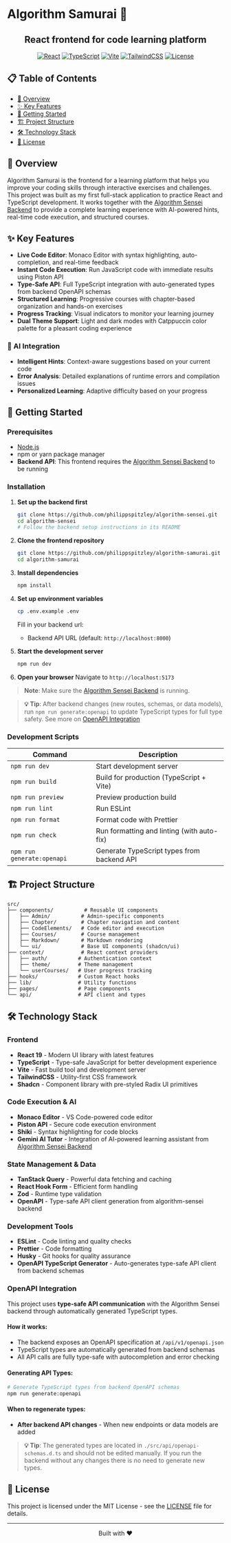 # Algorithm Samurai 🥷

<div align="center">
  
  
  <h2>React frontend for code learning platform</h2>
  
  [![React](https://img.shields.io/badge/React-19.0.0-58C4DC.svg)](https://reactjs.org/)
  [![TypeScript](https://img.shields.io/badge/TypeScript-5.7.2-3077C6.svg)](https://typescriptlang.org/)
  [![Vite](https://img.shields.io/badge/Vite-6.3.1-906CFE.svg)](https://vitejs.dev/)
  [![TailwindCSS](https://img.shields.io/badge/TailwindCSS-4.1.10-00BCFF.svg)](https://tailwindcss.com/)
  [![License](https://img.shields.io/badge/License-MIT-yellow.svg)](LICENSE)
</div>

## 📋 Table of Contents

- [🌟 Overview](#-overview)
- [✨ Key Features](#-key-features)
- [🚀 Getting Started](#-getting-started)
- [🏗️ Project Structure](#️-project-structure)
- [🛠️ Technology Stack](#️-technology-stack)
- [📝 License](#-license)

## 🌟 Overview

Algorithm Samurai is the frontend for a learning platform that helps you improve your coding skills through interactive exercises and challenges. This project was built as my first full-stack application to practice React and TypeScript development. It works together with the [Algorithm Sensei Backend](https://github.com/philippspitzley/algorithm-sensei.git) to provide a complete learning experience with AI-powered hints, real-time code execution, and structured courses.

## ✨ Key Features

- **Live Code Editor**: Monaco Editor with syntax highlighting, auto-completion, and real-time feedback
- **Instant Code Execution**: Run JavaScript code with immediate results using Piston API
- **Type-Safe API**: Full TypeScript integration with auto-generated types from backend OpenAPI schemas
- **Structured Learning**: Progressive courses with chapter-based organization and hands-on exercises
- **Progress Tracking**: Visual indicators to monitor your learning journey
- **Dual Theme Support**: Light and dark modes with Catppuccin color palette for a pleasant coding experience

### 🤖 AI Integration

- **Intelligent Hints**: Context-aware suggestions based on your current code
- **Error Analysis**: Detailed explanations of runtime errors and compilation issues
- **Personalized Learning**: Adaptive difficulty based on your progress

## 🚀 Getting Started

### Prerequisites

- [Node.js](https://nodejs.org/en)
- npm or yarn package manager
- **Backend API**: This frontend requires the [Algorithm Sensei Backend](https://github.com/philippspitzley/algorithm-sensei.git) to be running

### Installation

1. **Set up the backend first**

   ```bash
   git clone https://github.com/philippspitzley/algorithm-sensei.git
   cd algorithm-sensei
   # Follow the backend setup instructions in its README
   ```

2. **Clone the frontend repository**

   ```bash
   git clone https://github.com/philippspitzley/algorithm-samurai.git
   cd algorithm-samurai
   ```

3. **Install dependencies**

   ```bash
   npm install
   ```

4. **Set up environment variables**

   ```bash
   cp .env.example .env
   ```

   Fill in your backend url:

   - Backend API URL (default: `http://localhost:8000`)

5. **Start the development server**

   ```bash
   npm run dev
   ```

6. **Open your browser**
   Navigate to `http://localhost:5173`

> **Note**: Make sure the [Algorithm Sensei Backend](https://github.com/philippspitzley/algorithm-sensei.git) is running.

> **💡 Tip**: After backend changes (new routes, schemas, or data models), run `npm run generate:openapi` to update TypeScript types for full type safety. See more on [OpenAPI Integration](#openapi-integration)

### Development Scripts

| Command                    | Description                                |
| -------------------------- | ------------------------------------------ |
| `npm run dev`              | Start development server                   |
| `npm run build`            | Build for production (TypeScript + Vite)   |
| `npm run preview`          | Preview production build                   |
| `npm run lint`             | Run ESLint                                 |
| `npm run format`           | Format code with Prettier                  |
| `npm run check`            | Run formatting and linting (with auto-fix) |
| `npm run generate:openapi` | Generate TypeScript types from backend API |

## 🏗️ Project Structure

```
src/
├── components/          # Reusable UI components
│   ├── Admin/          # Admin-specific components
│   ├── Chapter/        # Chapter navigation and content
│   ├── CodeElements/   # Code editor and execution
│   ├── Courses/        # Course management
│   ├── Markdown/       # Markdown rendering
│   └── ui/             # Base UI components (shadcn/ui)
├── context/            # React context providers
│   ├── auth/          # Authentication context
│   ├── theme/         # Theme management
│   └── userCourses/   # User progress tracking
├── hooks/             # Custom React hooks
├── lib/               # Utility functions
├── pages/             # Page components
└── api/               # API client and types
```

## 🛠️ Technology Stack

### Frontend

- **React 19** - Modern UI library with latest features
- **TypeScript** - Type-safe JavaScript for better development experience
- **Vite** - Fast build tool and development server
- **TailwindCSS** - Utility-first CSS framework
- **Shadcn** - Component library with pre-styled Radix UI primitives

### Code Execution & AI

- **Monaco Editor** - VS Code-powered code editor
- **Piston API** - Secure code execution environment
- **Shiki** - Syntax highlighting for code blocks
- **Gemini AI Tutor** - Integration of AI-powered learning assistant from [Algorithm Sensei Backend](https://github.com/philippspitzley/algorithm-sensei.git)

### State Management & Data

- **TanStack Query** - Powerful data fetching and caching
- **React Hook Form** - Efficient form handling
- **Zod** - Runtime type validation
- **OpenAPI** - Type-safe API client generation from algorithm-sensei backend

### Development Tools

- **ESLint** - Code linting and quality checks
- **Prettier** - Code formatting
- **Husky** - Git hooks for quality assurance
- **OpenAPI TypeScript Generator** - Auto-generates type-safe API client from backend schemas

### OpenAPI Integration

This project uses **type-safe API communication** with the Algorithm Sensei backend through automatically generated TypeScript types.

#### How it works:

- The backend exposes an OpenAPI specification at `/api/v1/openapi.json`
- TypeScript types are automatically generated from backend schemas
- All API calls are fully type-safe with autocompletion and error checking

#### Generating API Types:

```bash
# Generate TypeScript types from backend OpenAPI schemas
npm run generate:openapi
```

#### When to regenerate types:

- **After backend API changes** - When new endpoints or data models are added

> **💡 Tip**: The generated types are located in `./src/api/openapi-schemas.d.ts` and should not be edited manually. If you run the backend without any changes there is no need to generate new types.

## 📝 License

This project is licensed under the MIT License - see the [LICENSE](LICENSE) file for details.

---

<div align="center">
  <p>Built with ❤️</p>
</div>
